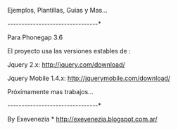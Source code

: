 Ejemplos, Plantillas, Guias y Mas...

--------------------------------*

Para Phonegap 3.6 


El proyecto usa las versiones estables de :

Jquery 2.x: http://jquery.com/download/

Jquery Mobile 1.4.x: http://jquerymobile.com/download/

Próximamente mas trabajos...

--------------------------------*

By Exevenezia  *  http://exevenezia.blogspot.com.ar/
